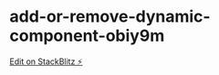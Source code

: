 # add-or-remove-dynamic-component-obiy9m

[Edit on StackBlitz ⚡️](https://stackblitz.com/edit/add-or-remove-dynamic-component-obiy9m)